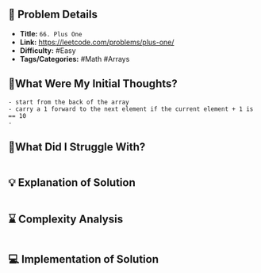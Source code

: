 ## 📝 Problem Details

- **Title:** `66. Plus One`
- **Link:** https://leetcode.com/problems/plus-one/
- **Difficulty:** #Easy 
- **Tags/Categories:** #Math #Arrays 

## 💭What Were My Initial Thoughts?

```
- start from the back of the array
- carry a 1 forward to the next element if the current element + 1 is == 10
- 
```

## 🤔What Did I Struggle With?

```

```

## 💡 Explanation of Solution

```

```

## ⌛ Complexity Analysis

```

```

## 💻 Implementation of Solution

```cpp

```